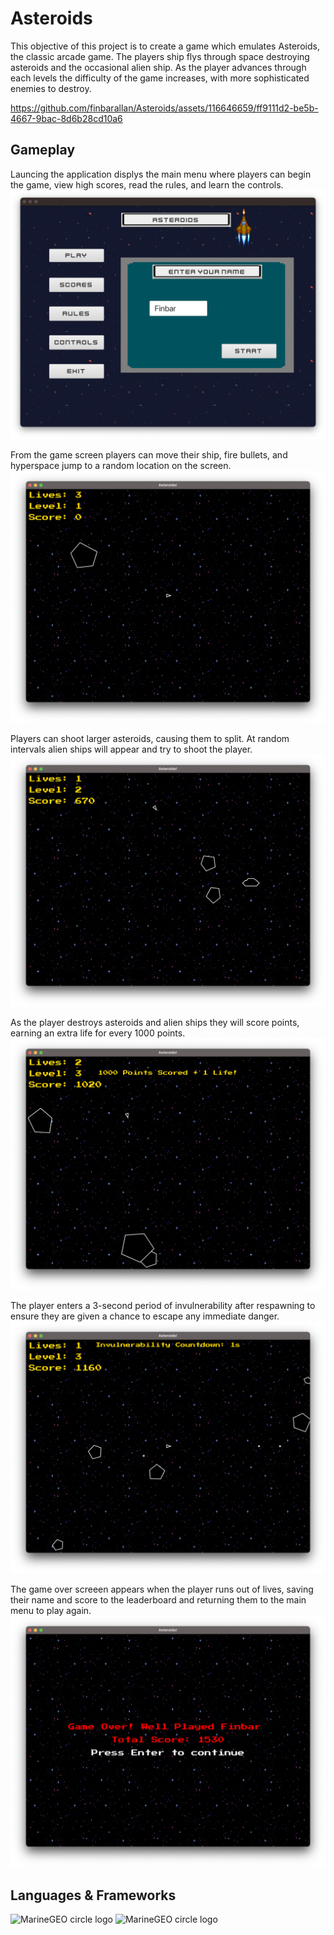 
# Asteroids
This objective of this project is to create a game which emulates Asteroids, the classic arcade game. The players ship flys through space destroying asteroids and the occasional alien ship. As the player advances through each levels the difficulty of the game increases, with more sophisticated enemies to destroy.

https://github.com/finbarallan/Asteroids/assets/116646659/ff9111d2-be5b-4667-9bac-8d6b28cd10a6

## Gameplay
Launcing the application displys the main menu where players can begin the game, view high scores, read the rules, and learn the controls.
![](./img/1-begin.png)

From the game screen players can move their ship, fire bullets, and hyperspace jump to a random location on the screen.
![](./img/2-start.png)

Players can shoot larger asteroids, causing them to split. At random intervals alien ships will appear and try to shoot the player.
![](./img/3-gameplay.png)

As the player destroys asteroids and alien ships they will score points, earning an extra life for every 1000 points.
![](./img/5-points.png)

The player enters a 3-second period of invulnerability after respawning to ensure they are given a chance to escape any immediate danger. 
![](./img/6-invulnerability.png)

The game over screeen appears when the player runs out of lives, saving their name and score to the leaderboard and returning them to the main menu to play again.
![](./img/7-game-over.png)

## Languages & Frameworks
<img src="https://ubiqum.com/assets/uploads/2021/12/learn-java-with-ubiqum-logo.png" alt="MarineGEO circle logo" style="width:147px;"/>
<img src="https://img.shields.io/badge/apache_maven-C71A36?style=for-the-badge&logo=apachemaven&logoColor=white" alt="MarineGEO circle logo" style="width:147px;"/>
